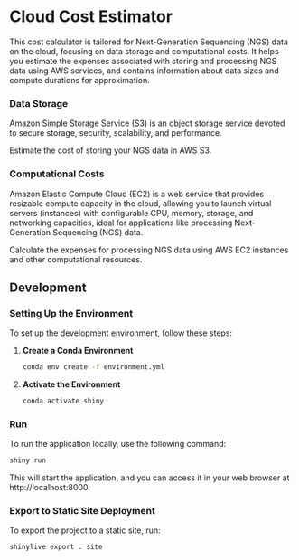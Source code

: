 # Cloud Cost Estimator

This cost calculator is tailored for Next-Generation Sequencing (NGS) data on the cloud, focusing on data storage and computational costs. It helps you estimate the expenses associated with storing and processing NGS data using AWS services, and contains information about data sizes and compute durations for approximation.

### Data Storage

Amazon Simple Storage Service (S3) is an object storage service devoted to secure storage, security, scalability, and performance.

Estimate the cost of storing your NGS data in AWS S3.

### Computational Costs

Amazon Elastic Compute Cloud (EC2) is a web service that provides resizable compute capacity in the cloud, allowing you to launch virtual servers (instances) with configurable CPU, memory, storage, and networking capacities, ideal for applications like processing Next-Generation Sequencing (NGS) data.

Calculate the expenses for processing NGS data using AWS EC2 instances and other computational resources.

## Development

### Setting Up the Environment

To set up the development environment, follow these steps:

1. **Create a Conda Environment**

   ```sh
   conda env create -f environment.yml
   ```

2. **Activate the Environment**

   ```sh
   conda activate shiny
   ```

### Run
To run the application locally, use the following command:

```sh
shiny run
```
This will start the application, and you can access it in your web browser at http://localhost:8000.

### Export to Static Site Deployment

To export the project to a static site, run:

```sh
shinylive export . site
```
